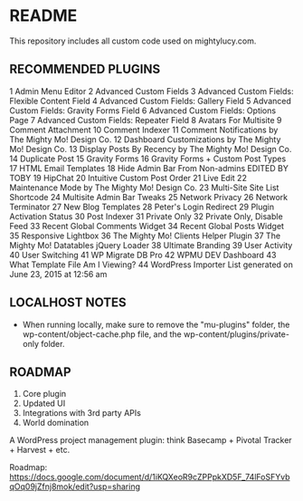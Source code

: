 # README #
This repository includes all custom code used on mightylucy.com.

## RECOMMENDED PLUGINS ##
1	Admin Menu Editor
2	Advanced Custom Fields
3	Advanced Custom Fields: Flexible Content Field
4	Advanced Custom Fields: Gallery Field
5	Advanced Custom Fields: Gravity Forms Field
6	Advanced Custom Fields: Options Page
7	Advanced Custom Fields: Repeater Field
8	Avatars For Multisite
9	Comment Attachment
10	Comment Indexer
11	Comment Notifications by The Mighty Mo! Design Co.
12	Dashboard Customizations by The Mighty Mo! Design Co.
13	Display Posts By Recency by The Mighty Mo! Design Co.
14	Duplicate Post
15	Gravity Forms
16	Gravity Forms + Custom Post Types
17	HTML Email Templates
18	Hide Admin Bar From Non-admins EDITED BY TOBY
19	HipChat
20	Intuitive Custom Post Order
21	Live Edit
22	Maintenance Mode by The Mighty Mo! Design Co.
23	Multi-Site Site List Shortcode
24	Multisite Admin Bar Tweaks
25	Network Privacy
26	Network Terminator
27	New Blog Templates
28	Peter's Login Redirect
29	Plugin Activation Status
30	Post Indexer
31	Private Only
32	Private Only, Disable Feed
33	Recent Global Comments Widget
34	Recent Global Posts Widget
35	Responsive Lightbox
36	The Mighty Mo! Clients Helper Plugin
37	The Mighty Mo! Datatables jQuery Loader
38	Ultimate Branding
39	User Activity
40	User Switching
41	WP Migrate DB Pro
42	WPMU DEV Dashboard
43	What Template File Am I Viewing?
44	WordPress Importer
List generated on June 23, 2015 at 12:56 am	

## LOCALHOST NOTES ##
* When running locally, make sure to remove the "mu-plugins" folder, the wp-content/object-cache.php file, and the wp-content/plugins/private-only folder.

## ROADMAP ##
1. Core plugin
2. Updated UI
3. Integrations with 3rd party APIs
4. World domination


A WordPress project management plugin: think Basecamp + Pivotal Tracker + Harvest + etc.


Roadmap: https://docs.google.com/document/d/1iKQXeoR9cZPPpkXD5F_74lFoSFYvbqOq09jZfnj8mok/edit?usp=sharing
